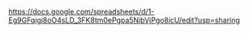 https://docs.google.com/spreadsheets/d/1-Eg9GFqigi8oO4sLD_3FK8tm0ePgpa5NibVjPgo8icU/edit?usp=sharing
